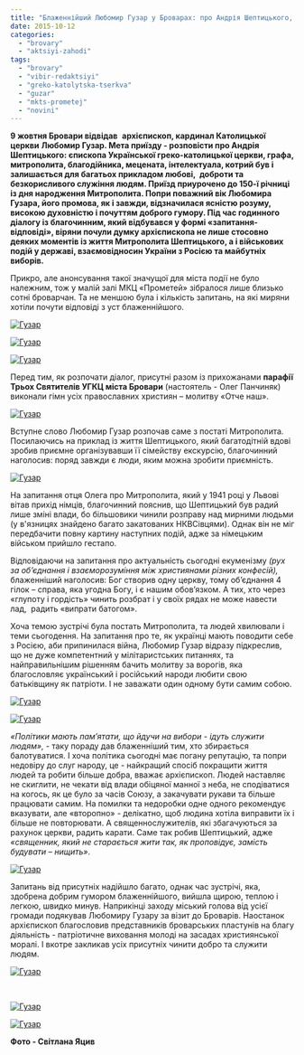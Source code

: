 ```yaml
---
title: "Блаженнійший Любомир Гузар у Броварах: про Андрія Шептицького,  вибори і стосунки з Росією"
date: 2015-10-12
categories: 
  - "brovary"
  - "aktsiyi-zahodi"
tags: 
  - "brovary"
  - "vibir-redaktsiyi"
  - "greko-katolytska-tserkva"
  - "guzar"
  - "mkts-prometej"
  - "novini"
---
```


**9 жовтня Бровари відвідав**  **архієпископ, кардинал Католицької церкви** **Любомир Гузар. Мета приїзду - розповісти про Андрія Шептицького: єпископа Української греко-католицької церкви, графа, митрополита, благодійника, мецената, інтелектуала, котрий був і залишається для багатьох прикладом любові,  доброти та безкорисливого служіння людям. Приїзд приурочено до 150-ї річниці із дня народження Митрополита. Попри поважний вік Любомира Гузара, його промова, як і завжди, відзначилася ясністю розуму, високою духовністю і почуттям доброго гумору. Під час годинного діалогу із благочинним, який відбувався у формі «запитання-відповіді», віряни почули думку архієпископа не лише стосовно деяких моментів із життя Митрополита Шептицького, а і військових подій у державі, взаємовідносин України з Росією та майбутніх виборів.**

Прикро, але анонсування такої значущої для міста події не було належним, тож у малій залі МКЦ «Прометей» зібралося лише близько сотні броварчан. Та не меншою була і кількість запитань, на які миряни хотіли почути відповіді з уст блаженнійшого.

[![Гузар](https://mpz.brovary.org/wp-content/uploads/2015/10/13.jpg)](https://mpz.brovary.org/wp-content/uploads/2015/10/13.jpg)

[![Гузар](https://mpz.brovary.org/wp-content/uploads/2015/10/21.jpg)](https://mpz.brovary.org/wp-content/uploads/2015/10/21.jpg)

[![Гузар](https://mpz.brovary.org/wp-content/uploads/2015/10/12.jpg)](https://mpz.brovary.org/wp-content/uploads/2015/10/12.jpg)

Перед тим, як розпочати діалог, присутні разом із прихожанами **парафії Трьох Святителів УГКЦ міста Бровари** (настоятель - Олег Панчиняк) виконали гімн усіх православних християн – молитву «Отче наш».

[![Гузар](https://mpz.brovary.org/wp-content/uploads/2015/10/24.jpg)](https://mpz.brovary.org/wp-content/uploads/2015/10/24.jpg)

Вступне слово Любомир Гузар розпочав саме з постаті Митрополита. Посилаючись на приклад із життя Шептицького, який багатодітній вдові зробив приємне організувавши її сімейству екскурсію, благочинний наголосив: поряд завжди є люди, яким можна зробити приємність.

[![Гузар](https://mpz.brovary.org/wp-content/uploads/2015/10/6.jpg)](https://mpz.brovary.org/wp-content/uploads/2015/10/6.jpg)

На запитання отця Олега про Митрополита, який у 1941 році у Львові вітав прихід німців, благочинний пояснив, що Шептицький був радий лише зміні влади, бо більшовики чинили розправу над мирними людьми (у в'язницях знайдено багато закатованих НКВСівцями). Однак він не міг передбачити повну картину наступних подій, адже за німецьким військом прийшло гестапо.

Відповідаючи на запитання про актуальність сьогодні екуменізму _(рух за об’єднання і взаєморозуміння між християнами різних конфесій),_ блаженніший наголосив: Бог створив одну церкву, тому об’єднання 4 гілок – справа, яка угодна Богу, і є нашим обов’язком. А тих, хто через «глупоту і гордість» чинить розбрат і у своїх рядах не може навести лад,  радить «випрати батогом».

Хоча темою зустрічі була постать Митрополита, та людей хвилювали і теми сьогодення. На запитання про те, як українці мають поводити себе з Росією, аби припинилася війна, Любомир Гузар відразу підкреслив, що не дуже компетентний у мілітаристських питаннях, та найправильнішим рішенням бачить молитву за ворогів, яка благословляє український і російський народи любити свою батьківщину як патріоти. І не заважати один одному бути самим собою.

[![Гузар](https://mpz.brovary.org/wp-content/uploads/2015/10/1.jpg)](https://mpz.brovary.org/wp-content/uploads/2015/10/1.jpg)

[![Гузар](https://mpz.brovary.org/wp-content/uploads/2015/10/3.jpg)](https://mpz.brovary.org/wp-content/uploads/2015/10/3.jpg)

_«Політики мають пам’ятати, що йдучи на вибори - ідуть служити людям»,_ - таку пораду дав блаженніший тим, хто збирається балотуватися. І хоча політика сьогодні має погану репутацію, та попри недовіру до слуг народу, це - найкращий спосіб покращити життя людей та робити більше добра, вважає архієпископ. Людей наставляє не скиглити, не чекати від влади обіцяної манної з неба, не сподіватися на когось, як це було за часів Союзу, а закачувати рукави та більше працювати самим. На помилки та недоробки одне одного рекомендує вказувати, але «второпно» - делікатно, щоб людина хотіла виправити їх і більше не повторювати. А священнослужителів, які збагачуються за рахунок церкви, радить карати. Саме так робив Шептицький, адже _«священник, який не старається жити так, як проповідує, замість будувати – нищить»_.

[![Гузар](https://mpz.brovary.org/wp-content/uploads/2015/10/20.jpg)](https://mpz.brovary.org/wp-content/uploads/2015/10/20.jpg)

Запитань від присутніх надійшло багато, однак час зустрічі, яка, здобрена добрим гумором блаженнійшого, вийшла щирою, теплою і легкою, швидко минув. Наприкінці заходу міський голова від усієї громади подякував Любомиру Гузару за візит до Броварів. Наостанок архієпископ благословив представників броварських пластунів на благу діяльність - патріотичне виховання молоді на засадах християнської моралі. І вкотре закликав усіх присутніх чинити добро та служити людям.

[![Гузар](https://mpz.brovary.org/wp-content/uploads/2015/10/16.jpg)](https://mpz.brovary.org/wp-content/uploads/2015/10/16.jpg)

 

[![Гузар](https://mpz.brovary.org/wp-content/uploads/2015/10/15.jpg)](https://mpz.brovary.org/wp-content/uploads/2015/10/15.jpg)

[![Гузар](https://mpz.brovary.org/wp-content/uploads/2015/10/11.jpg)](https://mpz.brovary.org/wp-content/uploads/2015/10/11.jpg)

**Фото - Світлана Яцив**
